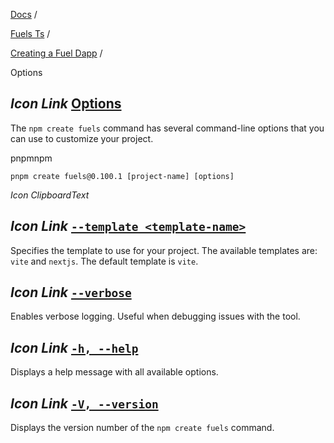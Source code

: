 [Docs](https://docs.fuel.network/) /

[Fuels Ts](https://docs.fuel.network/docs/fuels-ts/) /

[Creating a Fuel Dapp](https://docs.fuel.network/docs/fuels-ts/creating-a-fuel-dapp/) /

Options

## _Icon Link_ [Options](https://docs.fuel.network/docs/fuels-ts/creating-a-fuel-dapp/options/\#options)

The `npm create fuels` command has several command-line options that you can use to customize your project.

pnpmnpm

```fuel_Box fuel_Box-idXKMmm-css
pnpm create fuels@0.100.1 [project-name] [options]
```

_Icon ClipboardText_

## _Icon Link_ [`--template <template-name>`](https://docs.fuel.network/docs/fuels-ts/creating-a-fuel-dapp/options/\#--template-template-name)

Specifies the template to use for your project. The available templates are: `vite` and `nextjs`. The default template is `vite`.

## _Icon Link_ [`--verbose`](https://docs.fuel.network/docs/fuels-ts/creating-a-fuel-dapp/options/\#--verbose)

Enables verbose logging. Useful when debugging issues with the tool.

## _Icon Link_ [`-h, --help`](https://docs.fuel.network/docs/fuels-ts/creating-a-fuel-dapp/options/\#-h---help)

Displays a help message with all available options.

## _Icon Link_ [`-V, --version`](https://docs.fuel.network/docs/fuels-ts/creating-a-fuel-dapp/options/\#-v---version)

Displays the version number of the `npm create fuels` command.